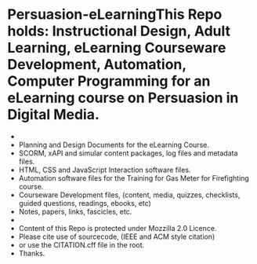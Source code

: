 # Persuasion-eLearningThis Repo holds: Instructional Design, Adult Learning, eLearning Courseware Development, Automation, Computer Programming for an eLearning course on Persuasion in Digital Media. 
-
- Planning and Design Documents for the eLearning Course.
- SCORM, xAPI and simular content packages, log files and metadata files.
- HTML, CSS and JavaScript Interaction software files. 
- Automation software files for the Training for Gas Meter for Firefighting course. 
- Courseware Development files, (content, media, quizzes, checklists, guided questions, readings, ebooks, etc)
- Notes, papers, links, fascicles, etc.
- 
- Content of this Repo is protected under Mozzilla 2.0 Licence.
- Please cite use of sourcecode, (IEEE and ACM style citation)
- or use the CITATION.cff file in the root.
- Thanks. 


